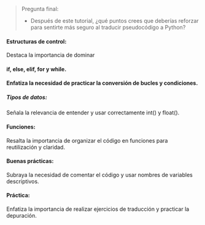 > Pregunta final:
> 
> - Después de este tutorial, ¿qué puntos crees que deberías reforzar para sentirte más seguro al traducir pseudocódigo a Python?

#### Estructuras de control:

Destaca la importancia de dominar 

#### if, else, elif, for y while.


#### Enfatiza la necesidad de practicar la conversión de bucles y condiciones.
##### Tipos de datos:
Señala la relevancia de entender y usar correctamente int() y float().
#### Funciones:
Resalta la importancia de organizar el código en funciones para reutilización y claridad.
#### Buenas prácticas:
Subraya la necesidad de comentar el código y usar nombres de variables descriptivos.
#### Práctica:
Enfatiza la importancia de realizar ejercicios de traducción y practicar la depuración.